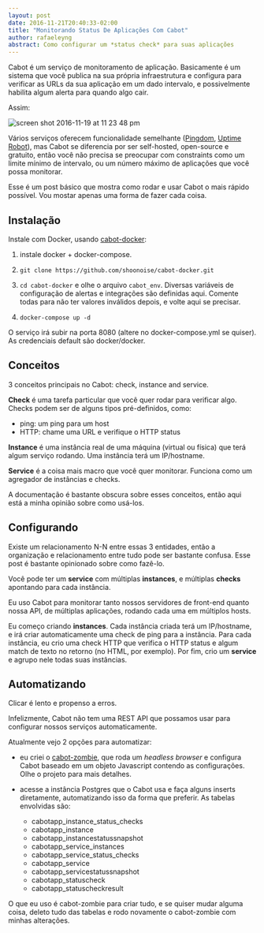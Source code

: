 ```yaml
---
layout: post
date: 2016-11-21T20:40:33-02:00
title: "Monitorando Status De Aplicações Com Cabot"
author: rafaeleyng
abstract: Como configurar um *status check* para suas aplicações
---
```


Cabot é um serviço de monitoramento de aplicação. Basicamente é um sistema que você publica na sua própria infraestrutura e configura para verificar as URLs da sua aplicação em um dado intervalo, e possivelmente habilita algum alerta para quando algo cair.

Assim:

![screen shot 2016-11-19 at 11 23 48 pm](https://cloud.githubusercontent.com/assets/4842605/20459783/9930e04a-aeb5-11e6-8fed-1ab2aa866d95.png)

Vários serviços oferecem funcionalidade semelhante ([Pingdom](https://www.pingdom.com/), [Uptime Robot](https://uptimerobot.com/)), mas Cabot se diferencia por ser self-hosted, open-source e gratuito, então você não precisa se preocupar com constraints como um limite mínimo de intervalo, ou um número máximo de aplicações que você possa monitorar.

Esse é um post básico que mostra como rodar e usar Cabot o mais rápido possível. Vou mostar apenas uma forma de fazer cada coisa.

## Instalação

Instale com Docker, usando [cabot-docker](https://github.com/shoonoise/cabot-docker):

1. instale docker + docker-compose.

1. `git clone https://github.com/shoonoise/cabot-docker.git`

1. `cd cabot-docker` e olhe o arquivo `cabot_env`. Diversas variáveis de configuração de alertas e integrações são definidas aqui. Comente todas para não ter valores inválidos depois, e volte aqui se precisar.

1. `docker-compose up -d`

O serviço irá subir na porta 8080 (altere no docker-compose.yml se quiser). As credenciais default são docker/docker.

## Conceitos

3 conceitos principais no Cabot: check, instance and service.

**Check** é uma tarefa particular que você quer rodar para verificar algo. Checks podem ser de alguns tipos pré-definidos, como:
  - ping: um ping para um host
  - HTTP: chame uma URL e verifique o HTTP status

**Instance** é uma instância real de uma máquina (virtual ou física) que terá algum serviço rodando. Uma instância terá um IP/hostname.

**Service** é a coisa mais macro que você quer monitorar. Funciona como um agregador de instâncias e checks.

A documentação é bastante obscura sobre esses conceitos, então aqui está a minha opinião sobre como usá-los.

## Configurando

Existe um relacionamento N-N entre essas 3 entidades, então a organização e relacionamento entre tudo pode ser bastante confusa. Esse post é bastante opinionado sobre como fazê-lo.

Você pode ter um **service** com múltiplas **instances**, e múltiplas **checks** apontando para cada instância.

Eu uso Cabot para monitorar tanto nossos servidores de front-end quanto nossa API, de múltiplas aplicações, rodando cada uma em múltiplos hosts.

Eu começo criando **instances**. Cada instância criada terá um IP/hostname, e irá criar automaticamente uma check de ping para a instância. Para cada instância, eu crio uma check HTTP que verifica o HTTP status e algum match de texto no retorno (no HTML, por exemplo). Por fim, crio um **service** e agrupo nele todas suas instâncias.

## Automatizando

Clicar é lento e propenso a erros.

Infelizmente, Cabot não tem uma REST API que possamos usar para configurar nossos serviços automaticamente.

Atualmente vejo 2 opções para automatizar:

- eu criei o [cabot-zombie](https://github.com/rafaeleyng/cabot-zombie), que roda um *headless browser* e configura Cabot baseado em um objeto Javascript contendo as configurações. Olhe o projeto para mais detalhes.

- acesse a instância Postgres que o Cabot usa e faça alguns inserts diretamente, automatizando isso da forma que preferir. As tabelas envolvidas são:
  - cabotapp_instance_status_checks
  - cabotapp_instance
  - cabotapp_instancestatussnapshot
  - cabotapp_service_instances
  - cabotapp_service_status_checks
  - cabotapp_service
  - cabotapp_servicestatussnapshot
  - cabotapp_statuscheck
  - cabotapp_statuscheckresult

O que eu uso é cabot-zombie para criar tudo, e se quiser mudar alguma coisa, deleto tudo das tabelas e rodo novamente o cabot-zombie com minhas alterações.
